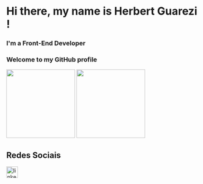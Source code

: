 # Hi there, my name is Herbert Guarezi !
### I'm a Front-End Developer
### Welcome to my GitHub profile

<section style="display: block>
  <div>
    <a href="https://github.com/Herbertguarezi">
    <img loading="lazy" height="180em" src="https://github-readme-stats.vercel.app/api/top-langs/?username=Herbertguarezi&layout=compact&langs_count=7&theme=dracula"/>
    <img loading="lazy" height="180em" src="https://github-readme-stats.vercel.app/api?username=Herbertguarezi
    &show_icons=true&theme=dracula&include_all_commits=true&count_private=true"/>
  </div>
  <div>
    <h1>Redes Sociais</h1>
    <a href = "https://www.linkedin.com/in/herbertguarezi/">
      <img width='30px' src="https://cdn.jsdelivr.net/gh/devicons/devicon@latest/icons/linkedin/linkedin-original.svg" alt='linkedin'/>
    </a>
  </div>
</section>
